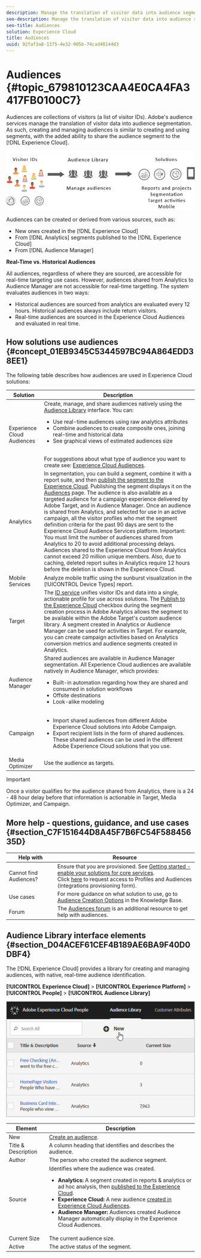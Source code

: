 ```yaml
---
description: Manage the translation of visitor data into audience segmentation.
seo-description: Manage the translation of visitor data into audience segmentation.
seo-title: Audiences
solution: Experience Cloud
title: Audiences
uuid: 92faf3a8-1375-4e32-905b-74cad48144d3
---
```


# Audiences {#topic_679810123CAA4E0CA4FA3417FB0100C7}

Audiences are collections of visitors (a list of visitor IDs). Adobe's audience services manage the translation of visitor data into audience segmentation. As such, creating and managing audiences is similar to creating and using segments, with the added ability to share the audience segment to the [!DNL Experience Cloud]. 

![](assets/audiences.png) 

Audiences can be created or derived from various sources, such as: 

* New ones created in the [!DNL Experience Cloud]
* From [!DNL Analytics] segments published to the [!DNL Experience Cloud]
* From [!DNL Audience Manager]

**Real-Time vs. Historical Audiences**

All audiences, regardless of where they are sourced, are accessible for real-time targeting use cases. However, audiences shared from Analytics to Audience Manager are not accessible for real-time targetting. The system evaluates audiences in two ways: 

* Historical audiences are sourced from analytics are evaluated every 12 hours. Historical audiences always include return visitors.
* Real-time audiences are sourced in the Experience Cloud Audiences and evaluated in real time.

## How solutions use audiences {#concept_01EB9345C5344597BC94A864EDD38EE1}

The following table describes how audiences are used in Experience Cloud solutions: 

| Solution | Description |
|--- |--- |
|Experience Cloud Audiences|Create, manage, and share audiences natively using the [Audience Library](../audience-library/audience-library.md) interface. You can:<ul><li>Use real-time audiences using raw analytics attributes</li><li>Combine audiences to create composite ones, joining real-time and historical data</li><li>See graphical views of estimated audiences size</li></ul><br>For suggestions about what type of audience you want to create see: [Experience Cloud Audiences](https://helpx.adobe.com/marketing-cloud-core/kb/People/Audience-Creation-Options.html).|
|Analytics|In segmentation, you can build a segment, combine it with a report suite, and then [publish the segment to the Experience Cloud](../audience-library/audience-library.md). Publishing the segment displays it on the [Audiences](../audience-library/audience-library.md) page. The audience is also available as a targeted audience for a campaign experience delivered by  Adobe Target, and in  Audience Manager.   Once an audience is shared from  Analytics, and selected for use in an active campaign, all the visitor profiles who met the segment definition criteria for the past 90 days are sent to the  Experience Cloud Audience Services platform.   Important:  You must limit the number of audiences shared from Analytics to 20 to avoid additional processing delays. Audiences shared to the Experience Cloud from Analytics cannot exceed 20 million unique members. Also, due to caching, deleted report suites in Analytics require 12 hours before the deletion is shown in the Experience Cloud.|
|Mobile Services|Analyze mobile traffic using the sunburst visualization in the [!UICONTROL Device Types] report.|
|Target|The [ID service](https://docs.adobe.com/content/help/en/id-service/using/home.html) unifies visitor IDs and data into a single, actionable profile for use across solutions. The [Publish to the Experience Cloud](../audience-library/audience-library.md) checkbox during the segment creation process in  Adobe Analytics allows the segment to be available within the Adobe Target's custom audience library. A segment created in Analytics or Audience Manager can be used for activities in  Target.  For example, you can create campaign activities based on  Analytics conversion metrics and audience segments created in  Analytics.|
|Audience Manager|Shared audiences are available in Audience Manager segmentation. All  Experience Cloud audiences are available natively in Audience Manager, which provides:<ul><li>Built-in automation regarding how they are shared and consumed in solution workflows</li><li>Offsite destinations</li><li>Look-alike modeling</li></ul>|
|Campaign|<ul><li>Import shared audiences from different Adobe Experience Cloud solutions into Adobe Campaign.</li><li>Export recipient lists in the form of shared audiences. These shared audiences can be used in the different Adobe Experience Cloud solutions that you use.</li></ul>|
|Media Optimizer|Use the audience as targets.|

>[!IMPORTANT]
>
>Once a visitor qualifies for the audience shared from Analytics, there is a 24 - 48 hour delay before that information is actionable in Target, Media Optimizer, and Campaign.

## More help - questions, guidance, and use cases {#section_C7F151644D8A45F7B6FC54F58845635D}

| Help with | Resource |
|--- |--- |
|Cannot find Audiences?|Ensure that you are provisioned. See [Getting started - enable your solutions for core services](../core-services/core-services.md).<br>Click [here](https://www.adobe.com/go/audiences) to request access to Profiles and Audiences (integrations provisioning form).|
|Use cases|For more guidance on what solution to use, go to [Audience Creation Options](https://helpx.adobe.com/marketing-cloud-core/kb/People/Audience-Creation-Options.html) in the Knowledge Base.|
|Forum|The [Audiences forum](https://forums.adobe.com/community/experience-cloud/platform/core-services/people-service/audiences) is an additional resource to get help with audiences.|

## Audience Library interface elements {#section_D04ACEF61CEF4B189AE6BA9F40D0DBF4}

The [!DNL Experience Cloud] provides a library for creating and managing audiences, with native, real-time audience identification. 

**[!UICONTROL Experience Cloud]** > **[!UICONTROL Experience Platform]** > **[!UICONTROL People]** > **[!UICONTROL Audience Library]** 

![](assets/audience_library.png) 

| Element | Description |
|--- |--- |
|New|[Create an audience](../audience-library/audience-library.md).|
|Title & Description|A column heading that identifies and describes the audience.|
|Author|The person who created the audience segment.|
|Source|Identifies where the audience was created.<ul><li>**Analytics:** A segment created in reports & analytics or ad hoc analysis, then [published to the Experience Cloud](../audience-library/audience-library.md).</li><li>**Experience Cloud:** A new audience [created in Experience Cloud Audiences](../audience-library/audience-library.md).</li><li>**Audience Manager:** Audiences created Audience Manager automatically display in the Experience Cloud Audiences.</li></ul>|
|Current Size|The current audience size.|
|Active|The active status of the segment.|
